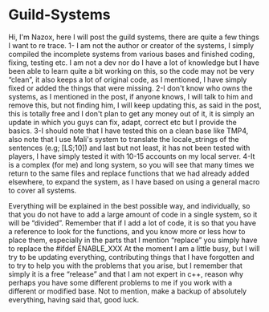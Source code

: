 # Guild-Systems 

Hi, I'm Nazox, here I will post the guild systems, there are quite a few things I want to re trace.
1- I am not the author or creator of the systems, I simply compiled the incomplete systems from various bases and finished coding, fixing, testing etc. I am not a dev nor do I have a lot of knowledge but I have been able to learn quite a bit working on this, so the code may not be very “clean”, it also keeps a lot of original code, as I mentioned, I have simply fixed or added the things that were missing.
2-I don't know who owns the systems, as I mentioned in the post, if anyone knows, I will talk to him and remove this, but not finding him, I will keep updating this, as said in the post, this is totally free and I don't plan to get any money out of it, it is simply an update in which you guys can fix, adapt, correct etc but I provide the basics.
3-I should note that I have tested this on a clean base like TMP4, also note that I use Mali's system to translate the locale_strings of the sentences (e.g; [LS;10]) and last but not least, it has not been tested with players, I have simply tested it with 10-15 accounts on my local server.
4-It is a complex (for me) and long system, so you will see that many times we return to the same files and replace functions that we had already added elsewhere, to expand the system, as I have based on using a general macro to cover all systems.

Everything will be explained in the best possible way, and individually, so that you do not have to add a large amount of code in a single system, so it will be “divided”. Remember that if I add a lot of code, it is so that you have a reference to look for the functions, and you know more or less how to place them, especially in the parts that I mention “replace” you simply have to replace the #ifdef ENABLE_XXX
At the moment I am a little busy, but I will try to be updating everything, contributing things that I have forgotten and to try to help you with the problems that you arise, but I remember that simply it is a free “release” and that I am not expert in c++, reason why perhaps you have some different problems to me if you work with a different or modified base.
Not to mention, make a backup of absolutely everything, having said that, good luck. 
